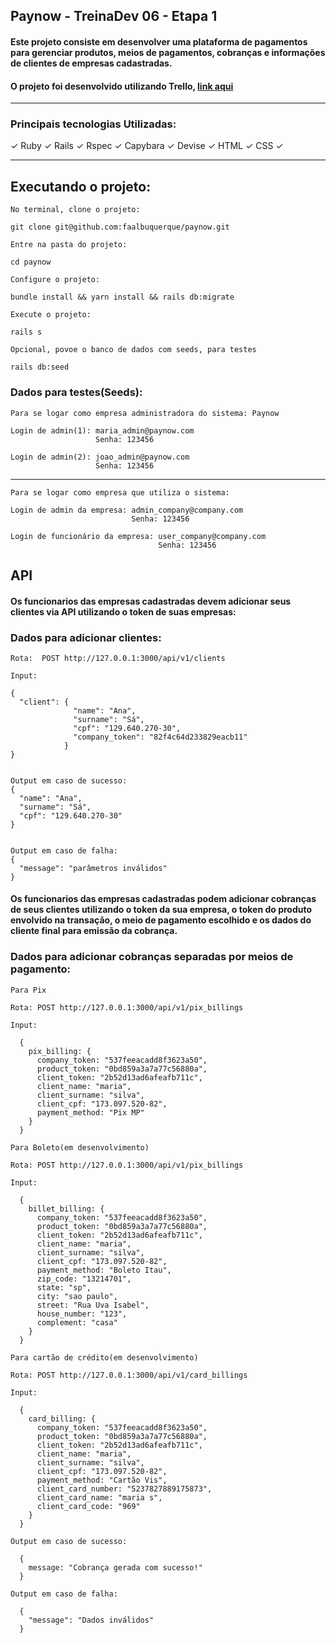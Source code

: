 <h2> Paynow - TreinaDev 06 - Etapa 1 </h2>

#### Este projeto consiste em desenvolver uma plataforma de pagamentos para gerenciar produtos, meios de pagamentos, cobranças e informações de clientes de empresas cadastradas.


#### O projeto foi desenvolvido utilizando Trello, [link aqui](https://trello.com/b/ZFZNSuCu/paynow)
---

### Principais tecnologias Utilizadas:

✓ Ruby ✓ Rails ✓ Rspec ✓ Capybara ✓ Devise ✓ HTML ✓ CSS ✓

---

## Executando o projeto:

```
No terminal, clone o projeto:

git clone git@github.com:faalbuquerque/paynow.git
```

```
Entre na pasta do projeto:

cd paynow
```

```
Configure o projeto:

bundle install && yarn install && rails db:migrate
```

```
Execute o projeto:

rails s
```

```
Opcional, povoe o banco de dados com seeds, para testes

rails db:seed
````

### Dados para testes(Seeds):
```
Para se logar como empresa administradora do sistema: Paynow

Login de admin(1): maria_admin@paynow.com
                   Senha: 123456

Login de admin(2): joao_admin@paynow.com
                   Senha: 123456

```
---

```
Para se logar como empresa que utiliza o sistema:

Login de admin da empresa: admin_company@company.com
                           Senha: 123456

Login de funcionário da empresa: user_company@company.com
                                 Senha: 123456

```

## API

#### Os funcionarios das empresas cadastradas devem adicionar seus clientes via API utilizando o token de suas empresas:

### Dados para adicionar clientes:

```
Rota:  POST http://127.0.0.1:3000/api/v1/clients

Input:

{
  "client": {
              "name": "Ana",
              "surname": "Sá",
              "cpf": "129.640.270-30",
              "company_token": "82f4c64d233829eacb11"
            }
}


Output em caso de sucesso:
{
  "name": "Ana",
  "surname": "Sá",
  "cpf": "129.640.270-30"
}


Output em caso de falha:
{
  "message": "parâmetros inválidos"
}

```

#### Os funcionarios das empresas cadastradas podem adicionar cobranças de seus clientes utilizando o token da sua empresa, o token do produto envolvido na transação, o meio de pagamento escolhido e os dados do cliente final para emissão da cobrança.


### Dados para adicionar cobranças separadas por meios de pagamento:

```
Para Pix

Rota: POST http://127.0.0.1:3000/api/v1/pix_billings

Input:

  {
    pix_billing: {
      company_token: "537feeacadd8f3623a50",
      product_token: "0bd859a3a7a77c56880a",
      client_token: "2b52d13ad6afeafb711c",
      client_name: "maria",
      client_surname: "silva",
      client_cpf: "173.097.520-82",
      payment_method: "Pix MP"
    }
  }

```

```
Para Boleto(em desenvolvimento)

Rota: POST http://127.0.0.1:3000/api/v1/pix_billings

Input:

  {
    billet_billing: {
      company_token: "537feeacadd8f3623a50",
      product_token: "0bd859a3a7a77c56880a",
      client_token: "2b52d13ad6afeafb711c",
      client_name: "maria",
      client_surname: "silva",
      client_cpf: "173.097.520-82",
      payment_method: "Boleto Itau",
      zip_code: "13214701",
      state: "sp",
      city: "sao paulo",
      street: "Rua Uva Isabel",
      house_number: "123",
      complement: "casa"
    }
  }

```

```
Para cartão de crédito(em desenvolvimento)

Rota: POST http://127.0.0.1:3000/api/v1/card_billings

Input:

  {
    card_billing: {
      company_token: "537feeacadd8f3623a50",
      product_token: "0bd859a3a7a77c56880a",
      client_token: "2b52d13ad6afeafb711c",
      client_name: "maria",
      client_surname: "silva",
      client_cpf: "173.097.520-82",
      payment_method: "Cartão Vis",
      client_card_number: "5237827889175873",
      client_card_name: "maria s",
      client_card_code: "969"
    }
  }

```

```
Output em caso de sucesso:

  {
    message: "Cobrança gerada com sucesso!"
  }

```

```
Output em caso de falha:

  {
    "message": "Dados inválidos"
  }

```
